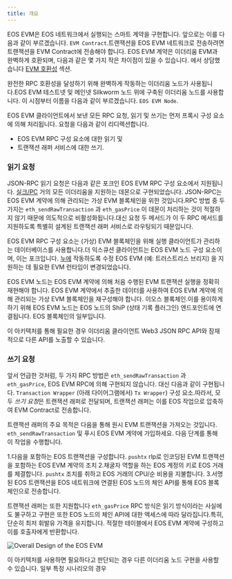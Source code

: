 ```yaml
---
title: 개요
---
```


EOS EVM은 EOS 네트워크에서 실행되는 스마트 계약을 구현합니다. 앞으로는 이를 다음과 같이 부르겠습니다. 
`EVM Contract`.트랜잭션을 EOS EVM 네트워크로 전송하려면 트랜잭션을 EVM Contract에 전송해야 합니다. 
EOS EVM 계약은 이더리움 EVM과 완벽하게 호환되며, 다음과 같은 몇 가지 작은 차이점이 있을 수 있습니다. 
에서 상담했습니다 [EVM 호환성](/evm/999_miscellaneous/20_evm-compatibility.md) 섹션.

완전한 RPC 호환성을 달성하기 위해 완벽하게 작동하는 이더리움 노드가 사용됩니다.EOS EVM 테스트넷 및 메인넷 
Silkworm 노드 위에 구축된 이더리움 노드를 사용합니다. 이 시점부터 이름을 다음과 같이 부르겠습니다. `EOS EVM Node`.

EOS EVM 클라이언트에서 보낸 모든 RPC 요청, 읽기 및 쓰기는 먼저 프록시 구성 요소에 의해 처리됩니다. 
요청을 다음과 같이 리디렉션합니다.

- EOS EVM RPC 구성 요소에 대한 읽기 및
- 트랜잭션 래퍼 서비스에 대한 쓰기.

### 읽기 요청

JSON-RPC 읽기 요청은 다음과 같은 포크인 EOS EVM RPC 구성 요소에서 지원됩니다. 
[실크/PC](https://github.com/torquem-ch/silkrpc) 거의 모든 이더리움을 지원하는 데몬으로 구현되었습니다. 
JSON-RPC는 EOS EVM 계약에 의해 관리되는 가상 EVM 블록체인을 위한 것입니다.RPC 방법 중 두 가지는 `eth_sendRawTransaction` 
과 `eth_gasPrice` 이 데몬이 처리하는 것이 적절하지 않기 때문에 의도적으로 비활성화됩니다.대신 요청 
두 메서드가 이 두 RPC 메서드를 지원하도록 특별히 설계된 트랜잭션 래퍼 서비스로 라우팅되기 때문입니다.

EOS EVM RPC 구성 요소는 (가상) EVM 블록체인을 위해 실행 클라이언트가 관리하는 데이터베이스를 사용합니다.더 익스큐션 
클라이언트는 EOS EVM 노드 구성 요소이며, 이는 포크입니다. [누에](https://github.com/torquem-ch/silkworm) 작동하도록 수정 
EOS EVM (예: 트러스트리스 브리지) 을 지원하는 데 필요한 EVM 런타임이 변경되었습니다.

EOS EVM 노드는 EOS EVM 계약에 의해 처음 수행된 EVM 트랜잭션 실행을 정확히 재현해야 합니다. 
EOS EVM 계약에서 추출한 데이터를 사용하여 EOS EVM 계약에 의해 관리되는 가상 EVM 블록체인을 재구성해야 합니다. 
이오스 블록체인.이를 용이하게 하기 위해 EOS EVM 노드는 EOS 노드의 ShiP (상태 기록 플러그인) 엔드포인트에 연결됩니다. 
EOS 블록체인의 일부입니다.

이 아키텍처를 통해 필요한 경우 이더리움 클라이언트 Web3 JSON RPC API와 잠재적으로 다른 API를 노출할 수 있습니다.

### 쓰기 요청

앞서 언급한 것처럼, 두 가지 RPC 방법은 `eth_sendRawTransaction` 과 `eth_gasPrice`, EOS EVM RPC에 의해 구현되지 않습니다. 
대신 다음과 같이 구현됩니다. `Transaction Wrapper` (아래 다이어그램에서) `Tx Wrapper`) 구성 요소.따라서, 모두 
*쓰기 요청*은 트랜잭션 래퍼로 전달되며, 트랜잭션 래퍼는 이를 EOS 작업으로 압축하여 EVM Contract로 전송합니다.

트랜잭션 래퍼의 주요 목적은 다음을 통해 원시 EVM 트랜잭션을 가져오는 것입니다. `eth_sendRawTransaction` 및 푸시 
EOS EVM 계약에 가입하세요. 
다음 단계를 통해 이 작업을 수행합니다.

1.다음을 포함하는 EOS 트랜잭션을 구성합니다. `pushtx` rlp로 인코딩된 EVM 트랜잭션을 포함하는 EOS EVM 계약의 조치
2.채굴자 역할을 하는 EOS 계정의 키로 EOS 거래를 체결합니다. `pushtx` 조치를 취하고 EOS 거래의 CPU/순 비용을 지불합니다.
3.서명된 EOS 트랜잭션을 EOS 네트워크에 연결된 EOS 노드의 체인 API를 통해 EOS 블록체인으로 전송합니다.

트랜잭션 래퍼는 또한 지원합니다 `eth_gasPrice` RPC 방식은 읽기 방식이라는 사실에도 불구하고 
구현은 또한 EOS 노드의 체인 API에 대한 액세스에 따라 달라집니다.특히, 단순히 최저 휘발유 가격을 유지합니다. 
적절한 테이블에서 EOS EVM 계약에 구성하고 이를 호출자에게 반환합니다.

![Overall Design of the EOS EVM](/images/EOS-EVM_design_drawio.svg)

이 아키텍처를 사용하면 필요하다고 판단되는 경우 다른 이더리움 노드 구현을 사용할 수 있습니다. 
일부 특정 시나리오의 경우
